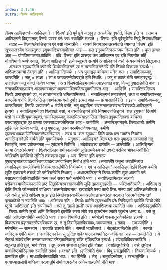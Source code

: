 ```yaml
---
index: 3.1.46
sutra: श्लिष आलिङ्गने

---
```

_श्लिष आलिङ्गने_ - आलिङ्गने । 'श्लिष' इति पूर्वसूत्रे यदनुवृत्तं तत्सर्वमिहानुवर्तते, श्लिष इति च । तथाच आलिङ्गने विद्यमानात् श्लिषेः परस्य च्लेः क्सः स्यादिति लभ्यते । 'श्लिषः' इति पूर्वसूत्रेणैव सिद्धे नियमार्थमिदम् । तदाह —  श्लिषश्च्लेरालिङ्गने एव क्सो नान्यत्रेति । नन्वयं नियमःअनन्तरस्येटति न्यायात् 'श्लिष' इति सूत्रप्राप्तस्यैव स्यान्नतुशल इगुपधा॑दित्यस्यापीत्यत आह —  शल इगुपधादित्यस्याप्ययं नियम इति । कुत इत्यत आह —  योगविभागसमाथ्र्यादिति । यदि 'श्लिष' इति प्राप्तएव क्स आलिङ्गन एव इति नियम्येत तर्हि योगविभागो व्यर्थः स्यात्, 'श्लिष् आलिङ्गने' इत्येकसूत्रत्वे सत्यपि अनालिङ्गने क्सो नेत्यस्यार्थस्य सिद्धत्वात् । अतःशल इगुपधा॑दिति क्सोऽपि श्लिषेरालिङ्गने एव न त्वनालिङ्गनेऽपि इति नियमो विज्ञायत इत्यर्थः । अश्लिक्षत्कन्यां देवदत्त इति । आलिङ्गदित्यर्थः । अत्र पुषाद्यङं बाधित्वा अनेन क्सः । समाश्लिषज्जतु काष्ठमिति । जतु = लाक्षा । सा च काष्ठलग्नैवोत्पद्यते इति स्थितिः । जतु च काष्टं चेति समाहारद्वन्द्वः ।उपाश्लिषज्जतु काष्ठं चे॑त्येव भाष्यम् । अत्र श्लिषेरालिङ्गनार्थकत्वाऽभावान्न क्सः, किन्तु पुषाद्यङेवेति बावः । नन्वजादित्वाऽभावेन आडागमस्याऽसंभवात्समाश्लिषदित्ययुक्तमित्यत आह —  आङिति । समाश्लिषदित्यत्र श्लिषेः प्रागाङुपसर्ग एव, न त्वाडागम इति भ्रमितव्यमित्यर्थः । नन्वालिङ्गनं समाश्लेषणं, तथा च समाश्लिषज्जतु काष्ठमित्यत्रापि श्लिषेरालिङ्गनार्थकत्वात्क्सो दुर्वार इत्यत आह —  प्रत्यासत्ताविहेति । इह = समाश्लिषज्जतु काष्ठमित्यत्र, श्लिषिः प्रत्यासत्तौ = संयोगे वर्तते, नतु बाह्वादिना संवलनात्मकसंबन्धविशेषरूपे आलिङ्गने इत्यर्थः । नन्वालिङ्गने एव श्लिषश्च्लेः क्सो, न त्वनालिङ्गने इति नियमादनालिङ्गने 'शल इगुपधा' दित्यपि क्सो न भवतीत्युक्तमयुक्तं, समाश्लिषज्जतु काष्ठमित्यत्राऽनालिङ्गनेशल इगुपधा॑दितक्सं बाधित्वा परत्वात्पुषाद्यङ एव प्राप्त्या क्सस्याऽप्रसक्तेरित्यत आह - कर्मणीति । अनालिङ्गनवृत्तेः श्लिषधातोः कर्मणि लुङि च्लेः सिजेव भवति, न तु पुषाद्यङ्, तस्य परस्मैपदविषयत्वात्, कर्मणि लुङश्चभावकर्मणो॑रित्यात्मनेपदनियमात् । तस्य च 'शल इगुपधा' दिति प्राप्तः क्स उक्तेन नियमेन अनालिङ्गनेऽपि वार्यते इति युक्तमित्यर्थः । यदुक्तम् -आलिङ्गने श्लिषश्च्लेः क्सः पुषाद्यङ एवापवादो नतु चिण॑इति, तस्य प्रयोजनमाह — एकवचने चिणिति । तदेवोदाहृत्य दर्शयति —  अश्लेषीति । आलिङ्गिता कन्या देवदत्तेनेत्यर्थः । श्लिषेरालिङ्गनार्थकात्कर्मणि लुङिप्रथमैकवचने तशब्दे परेचिण भावकर्मणो॑रिति च्लेश्चिणि कृतेचिणो लु॑गिति तशब्दस्य लुक् । अत्र 'श्लिष' इति क्सस्य पुषाद्यङ्मात्रापवादत्वाच्चिणपवादत्वाऽभावाच्चिण् निर्बाध इति भावः ।समाश्लेषि जतुना काष्ठ॑मित्यत्र त्वनालिङ्गनाच्च्लेश्चिणो निर्बाधत्वादश्लेषीति निर्बाधमेव । एवं च आलिङ्गने अनालिङ्गनेऽपि श्लिषः कर्मणि लुङि एकवचने तशब्दे परे च्लेश्चिणेवेति स्थितम् । अथाऽनालिङ्गने श्लिषः कर्मणि लुङ आतामि च्लेः क्साऽभावात्सिचिषढो॑रिति षस्य कत्वे सस्य षत्वे रूपमिति भावः । नन्वश्लिक्षामित्यत्र सत्यपि क्सेकस्स्याची॑त्यकारलोपे इष्टं सिद्धमित्यस्वरसात्कर्मणि लुङि झादावुदाहरति —  अश्लिक्षतेत्यादि । अश्लिष् स् झेति स्थिते जोऽन्तादेशं बाधित्वा 'आत्मनेपदेष्वनतः' इत्यदादेशे षस्य कत्वे सिचः सस्य षत्वे अश्लिक्षतेतीष्यते । च्लेः क्से तु सति अश्लिष् स् झ इति स्थितेक्सस्याची॑त्यकारलोपाऽप्रसक्तेरतः परत्वात् 'आत्मनेपदेष्वनतः' इत्यदादेशो न स्यादिति भावः । अश्लिष्ठा इति । श्लिषेः कर्मणि लुङस्थासि च्लेः सिचिझलो झली॑ति सिचो लोपे ष्टुत्वे 'अश्लिष्ठा' इति रूपमिष्यते । क्से तु 'झलो झली' त्यसंभवादश्लिक्षथा स्यादिति भावः । अश्लिड्ढ्वमिति । श्लिषः कर्मणि लुङो ध्वमि सिचिझलो झली॑ति सस्य लोपे स्य झश्त्वेनन डकारे ष्टुत्वेन धस्य ढः । क्से तु सति अश्लिक्षध्वमिति स्यादिति भावः । शक विभाषित इति । मर्षणेऽर्थे शकधातुरविकल्पित इत्यर्थः । विकल्पश्च प्रकृतपरस्मैपदविषयक एव, न तु दिवादिपाठविषयकः, व्याख्यानात् । तदाह —  उभयपदीति । मर्षणमिह — सामर्थ्यम् । शक्यति शक्यते वेति । समर्थो भवतीत्यर्थः । सेट्कोऽयमित्येके इति । स्वमते त्वनिट्क एवेति भावः । नन्वनिट्कारिकासु लृदितः शकेः पाठात्कथमनिट्कत्वमित्यत आह —  तन्मतेनेति । ये सेट्त्वं शकेर्वदन्ति तन्मतमवलम्ब्याऽनिट्कारिकासु शकि र्लृदित्पठित इत्यर्थः । संपदादिक्विबन्तादिति । रक्षुध्यत इति क्षुध्, भावे क्विप् । क्षुध् अस्य संजाता क्षुधित इति विग्रहः । वसतिक्षुधोरिति । वसेः क्षुधेश्च क्त्वानिष्ठयोरिडागमः स्यादिति तदर्थः । वक्ष्यते इति ।कृत्स्वि॑ति शेषः । षिधु संराद्धाविति । निष्पत्तावित्यर्थः । प्रामादिक इति । माधवादिसंमत्वादिति भावः । रध हिंसेति । सेट् । चतुर्थाऽन्तोयम् । ररन्धतुरिति । एत्त्वाभ्यासलोपौ बाधित्वा परत्वान्नुमि संयोगात्परत्वेन अकित्त्वान्नलोपो नेति भावः ।